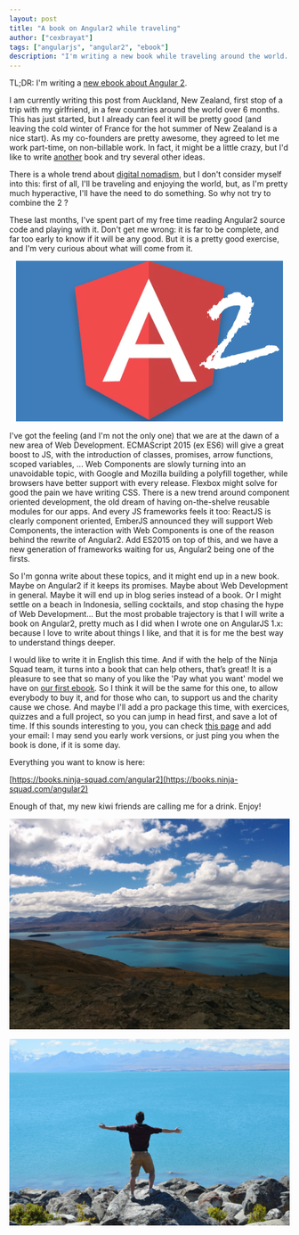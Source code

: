 ```yaml
---
layout: post
title: "A book on Angular2 while traveling"
author: ["cexbrayat"]
tags: ["angularjs", "angular2", "ebook"]
description: "I'm writing a new book while traveling around the world. Check https://books.ninja-squad.com/angular2 for more details, and read this blog post if you want to know why."
---
```


TL;DR: I'm writing a [new ebook about Angular 2](https://books.ninja-squad.com/angular2).

I am currently writing this post from Auckland, New Zealand, first stop of a trip with my girlfriend, in a few countries around the world over 6 months. This has just started, but I already can feel it will be pretty good (and leaving the cold winter of France for the hot summer of New Zealand is a nice start). As my co-founders are pretty awesome, they agreed to let me work part-time, on non-billable work. In fact, it might be a little crazy, but I'd like to write [another](https://books.ninja-squd.com/angularjs) book and try several other ideas.

There is a whole trend about [digital nomadism](http://en.wikipedia.org/wiki/Digital_nomad), but I don't consider myself into this: first of all, I'll be traveling and enjoying the world, but, as I'm pretty much hyperactive, I'll have the need to do something. So why not try to combine the 2 ?

These last months, I've spent part of my free time reading Angular2 source code and playing with it. Don't get me wrong: it is far to be complete, and far too early to know if it will be any good. But it is a pretty good exercise, and I'm very curious about what will come from it.

<p style="text-align:center;"><img src="/assets/images/ng2-ebook/ng2-logo.png" alt="Unofficial Angular2 logo" /></p>

I've got the feeling (and I'm not the only one) that we are at the dawn of a new area of Web Development. ECMAScript 2015 (ex ES6) will give a great boost to JS, with the introduction of classes, promises, arrow functions, scoped variables, ... Web Components are slowly turning into an unavoidable topic, with Google and Mozilla building a polyfill together, while browsers have better support with every release. Flexbox might solve for good the pain we have writing CSS. There is a new trend around component oriented development, the old dream of having on-the-shelve reusable modules for our apps. And every JS frameworks feels it too: ReactJS is clearly component oriented, EmberJS announced they will support Web Components, the interaction with Web Components is one of the reason behind the rewrite of Angular2. Add ES2015 on top of this, and we have a new generation of frameworks waiting for us, Angular2 being one of the firsts.

So I'm gonna write about these topics, and it might end up in a new book. Maybe on Angular2 if it keeps its promises. Maybe about Web Development in general. Maybe it will end up in blog series instead of a book. Or I might settle on a beach in Indonesia, selling cocktails, and stop chasing the hype of Web Development... But the most probable trajectory is that I will write a book on Angular2, pretty much as I did when I wrote one on AngularJS 1.x: because I love to write about things I like, and that it is for me the best way to understand things deeper.

I would like to write it in English this time. And if with the help of the Ninja Squad team, it turns into a book that can help others, that’s great! It is a pleasure to see that so many of you like the 'Pay what you want' model we have on [our first ebook](https://books.ninja-squad.com/angularjs). So I think it will be the same for this one, to allow everybody to buy it, and for those who can, to support us and the charity cause we chose. And maybe I'll add a pro package this time, with exercices, quizzes and a full project, so you can jump in head first, and save a lot of time. If this sounds interesting to you, you can check [this page](https://books.ninja-squad.com/angular2) and add your email: I may send you early work versions, or just ping you when the book is done, if it is some day.

Everything you want to know is here:

[https://books.ninja-squad.com/angular2](https://books.ninja-squad.com/angular2)

Enough of that, my new kiwi friends are calling me for a drink. Enjoy!

<p style="text-align:center;"><img class="img-polaroid" src="/assets/images/ng2-ebook/nz1.jpg" alt="New Zealand is pretty awemsome" /></p>
<p style="text-align:center;"><img class="img-polaroid" src="/assets/images/ng2-ebook/nz2.jpg" alt="New Zealand is pretty awemsome, again" /></p>
